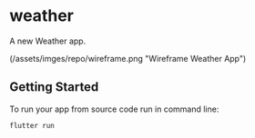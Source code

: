 # weather

A new Weather app.

(/assets/imges/repo/wireframe.png "Wireframe Weather App")

## Getting Started

To run your app from source code run in command line:

`flutter run`